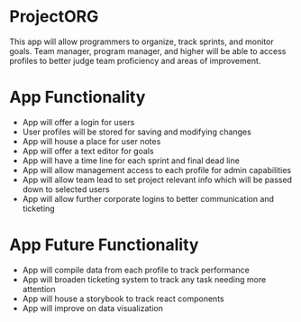 # ProjectORG

This app will allow programmers to organize, track sprints, and monitor goals. Team manager, program manager, and higher will be able to access profiles to better judge team proficiency and areas of improvement. 

# App Functionality 

- App will offer a login for users
- User profiles will be stored for saving and modifying changes
- App will house a place for user notes
- App will offer a text editor for goals
- App will have a time line for each sprint and final dead line
- App will allow management access to each profile for admin capabilities
- App will allow team lead to set project relevant info which will be passed down to selected users
- App will allow further corporate logins to better communication and ticketing

# App Future Functionality

- App will compile data from each profile to track performance
- App will broaden ticketing system to track any task needing more attention
- App will house a storybook to track react components
- App will improve on data visualization
